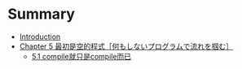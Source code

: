 # Summary

* [Introduction](README.md)
* [Chapter 5 最初是空的程式［何もしないプログラムで流れを掴む］](chapter1.md)
  * [5.1 compile就只是compile而已](chapter1/aaa.md)

